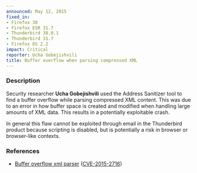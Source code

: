 ```yaml
---
announced: May 12, 2015
fixed_in:
- Firefox 38
- Firefox ESR 31.7
- Thunderbird 38.0.1
- Thunderbird 31.7
- Firefox OS 2.2
impact: Critical
reporter: Ucha Gobejishvili
title: Buffer overflow when parsing compressed XML
---
```


<h3>Description</h3>

<p>Security researcher <strong>Ucha Gobejishvili</strong> used the Address
Sanitizer tool to find a buffer overflow while parsing compressed XML content.
This was due to an error in how buffer space is created and modified when
handling large amounts of XML data. This results in a potentially exploitable
crash.
</p>

<p class="note">In general this flaw cannot be exploited through email in the
Thunderbird product because scripting is disabled, but is potentially a risk in
browser or browser-like contexts.</p>

<h3>References</h3>

<ul>
  <li><a href="https://bugzilla.mozilla.org/show_bug.cgi?id=1140537">
       Buffer overflow xml parser</a>
(<a href="http://cve.mitre.org/cgi-bin/cvename.cgi?name=CVE-2015-2716"
class="ex-ref">CVE-2015-2716</a>)</li>
</ul>




